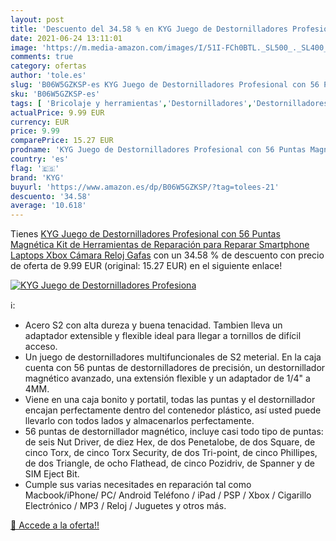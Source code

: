 ```yaml
---
layout: post
title: 'Descuento del 34.58 % en KYG Juego de Destornilladores Profesiona'
date: 2021-06-24 13:11:01
image: 'https://m.media-amazon.com/images/I/51I-FCh0BTL._SL500_._SL400_.jpg'
comments: true
category: ofertas
author: 'tole.es'
slug: 'B06W5GZKSP-es KYG Juego de Destornilladores Profesional con 56 Puntas...'
sku: 'B06W5GZKSP-es'
tags: [ 'Bricolaje y herramientas','Destornilladores','Destornilladores de punta de estrella','Herramientas de mano','Herramientas manuales y eléctricas','kyg','smartphone','xbox', ]
actualPrice: 9.99 EUR
currency: EUR
price: 9.99
comparePrice: 15.27 EUR
prodname: 'KYG Juego de Destornilladores Profesional con 56 Puntas Magnética Kit de Herramientas de Reparación para Reparar Smartphone Laptops Xbox Cámara Reloj Gafas'
country: 'es'
flag: '🇪🇸'
brand: 'KYG'
buyurl: 'https://www.amazon.es/dp/B06W5GZKSP/?tag=tolees-21'
descuento: '34.58'
average: '10.618'
---
```


Tienes [KYG Juego de Destornilladores Profesional con 56 Puntas Magnética Kit de Herramientas de Reparación para Reparar Smartphone Laptops Xbox Cámara Reloj Gafas](https://www.amazon.es/dp/B06W5GZKSP/?tag=tolees-21) con un 34.58 % de descuento con precio de oferta de 9.99 EUR (original: 15.27 EUR) en el siguiente enlace!

[![KYG Juego de Destornilladores Profesiona](https://m.media-amazon.com/images/I/51I-FCh0BTL._SL500_._SL400_.jpg)](https://www.amazon.es/dp/B06W5GZKSP/?tag=tolees-21)

ℹ️:

- Acero S2 con alta dureza y buena tenacidad. Tambien lleva un adaptador extensible y flexible ideal para llegar a tornillos de difícil acceso.
- Un juego de destornilladores multifuncionales de S2 meterial. En la caja cuenta con 56 puntas de destornilladores de precisión, un destornillador magnético avanzado, una extensión flexible y un adaptador de 1/4" a 4MM.
- Viene en una caja bonito y portatil, todas las puntas y el destornillador encajan perfectamente dentro del contenedor plástico, así usted puede llevarlo con todos lados y almacenarlos perfectamente.
- 56 puntas de destornillador magnético, incluye casi todo tipo de puntas: de seis Nut Driver, de diez Hex, de dos Penetalobe, de dos Square, de cinco Torx, de cinco Torx Security, de dos Tri-point, de cinco Phillipes, de dos Triangle, de ocho Flathead, de cinco Pozidriv, de Spanner y de SIM Eject Bit.
- Cumple sus varias necesitades en reparación tal como Macbook/iPhone/ PC/ Android Teléfono / iPad / PSP / Xbox / Cigarillo Electrónico / MP3 / Reloj / Juguetes y otros más.

[🛒 Accede a la oferta!!](https://www.amazon.es/dp/B06W5GZKSP/?tag=tolees-21)
